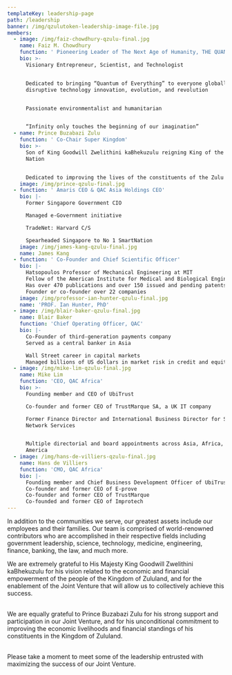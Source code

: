 ```yaml
---
templateKey: leadership-page
path: /leadership
banner: /img/qzulutoken-leadership-image-file.jpg
members:
  - image: /img/faiz-chowdhury-qzulu-final.jpg
    name: Faiz M. Chowdhury
    function: ' Pioneering Leader of The Next Age of Humanity, THE QUANTUM AGE'
    bio: >-
      Visionary Entrepreneur, Scientist, and Technologist


      Dedicated to bringing “Quantum of Everything” to everyone globally through
      disruptive technology innovation, evolution, and revolution


      Passionate environmentalist and humanitarian


      “Infinity only touches the beginning of our imagination”
  - name: Prince Buzabazi Zulu
    function: ' Co-Chair Super Kingdom'
    bio: >-
      Son of King Goodwill Zwelithini kaBhekuzulu reigning King of the Zulu
      Nation


      Dedicated to improving the lives of the constituents of the Zulu Nation
    image: /img/prince-qzulu-final.jpg
  - function: ' Amaris CEO & QAC Asia Holdings CEO'
    bio: |-
      Former Singapore Government CIO

      Managed e-Government initiative

      TradeNet: Harvard C/S

      Spearheaded Singapore to No 1 SmartNation
    image: /img/james-kang-qzulu-final.jpg
    name: James Kang
  - function: ' Co-Founder and Chief Scientific Officer'
    bio: |-
      Hatsopoulos Professor of Mechanical Engineering at MIT
      Fellow of the American Institute for Medical and Biological Engineering
      Has over 470 publications and over 150 issued and pending patents
      Founder or co-founder over 22 companies
    image: /img/professor-ian-hunter-qzulu-final.jpg
    name: 'PROF. Ian Hunter, PhD'
  - image: /img/blair-baker-qzulu-final.jpg
    name: Blair Baker
    function: 'Chief Operating Officer, QAC'
    bio: |-
      Co-Founder of third-generation payments company
      Served as a central banker in Asia

      Wall Street career in capital markets
      Managed billions of US dollars in market risk in credit and equity markets
  - image: /img/mike-lim-qzulu-final.jpg
    name: Mike Lim
    function: 'CEO, QAC Africa'
    bio: >-
      Founding member and CEO of UbiTrust

      Co-founder and former CEO of TrustMarque SA, a UK IT company

      Former Finance Director and International Business Director for Singapore
      Network Services


      Multiple directorial and board appointments across Asia, Africa, and North
      America
  - image: /img/hans-de-villiers-qzulu-final.jpg
    name: Hans de Villiers
    function: 'CMO, QAC Africa'
    bio: |-
      Founding member and Chief Business Development Officer of UbiTrust
      Co-founder and former CEO of E-prove
      Co-founder and former CEO of TrustMarque
      Co-founded and former CEO of Improtech
---
```

In addition to the communities we serve, our greatest assets include our employees and their families. Our team is comprised of world-renowned contributors who are accomplished in their respective fields including government leadership, science, technology, medicine, engineering, finance, banking, the law, and much more. 

We are extremely grateful to His Majesty King Goodwill Zwelithini kaBhekuzulu for his vision related to the economic and financial empowerment of the people of the Kingdom of Zululand, and for the enablement of the Joint Venture that will allow us to collectively achieve this success.

\
We are equally grateful to Prince Buzabazi Zulu for his strong support and participation in our Joint Venture, and for his unconditional commitment to improving the economic livelihoods and financial standings of his constituents in the Kingdom of Zululand.

\
Please take a moment to meet some of the leadership entrusted with maximizing the success of our Joint Venture.
